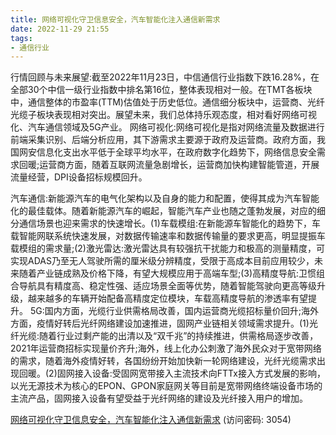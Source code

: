 ```yaml
---
title: 网络可视化守卫信息安全，汽车智能化注入通信新需求
date: 2022-11-29 21:55
tags:
- 通信行业
---
```

行情回顾与未来展望:截至2022年11月23日，中信通信行业指数下跌16.28%，在全部30个中信一级行业指数中排名第16位，整体表现相对一般。在TMT各板块中，通信整体的市盈率(TTM)估值处于历史低位。通信细分板块中，运营商、光纤光缆子板块表现相对突出。展望未来，我们总体持乐观态度，相对看好网络可视化、汽车通信领域及5G产业。
网络可视化:网络可视化是指对网络流量及数据进行前端采集识别、后端分析应用，其下游需求主要源于政府及运营商。政府方面，我国网安信息化支出水平低于全球平均水平，在政府数字化趋势下，网络信息安全需求回暖;运营商方面，随着互联网流量急剧增长，运营商加快构建智能管道，开展流量经营，DPI设备招标规模回升。
<!-- more -->
汽车通信:新能源汽车的电气化架构以及自身的能力和配置，使得其成为汽车智能化的最佳载体。随着新能源汽车的崛起，智能汽车产业也随之蓬勃发展，对应的细分通信场景也迎来需求的快速增长。(1)车载模组:在新能源车智能化的趋势下，车载智能网联系统快速发展，对数据传输速率和数据传输量的要求更高，明显提振车载模组的需求量;(2)激光雷达:激光雷达具有较强抗干扰能力和极高的测量精度，可实现ADAS乃至无人驾驶所需的厘米级分辨精度，受限于高成本目前应用较少，未来随着产业链成熟及价格下降，有望大规模应用于高端车型;(3)高精度导航:卫惯组合导航具有精度高、稳定性强、适应场景全面等优势，随着智能驾驶向更高等级升级，越来越多的车辆开始配备高精度定位模块，车载高精度导航的渗透率有望提升。
5G:国内方面，光缆行业供需格局改善，国内运营商光缆招标量价回升;海外方面，疫情好转后光纤网络建设加速推进，固网产业链相关领域需求提升。(1)光纤光缆:随着行业过剩产能的出清以及“双千兆”的持续推进，供需格局逐步改善，2021年运营商招标实现量价齐升;海外，线上化办公刺激了海外民众对于宽带网络的需求，随着海外疫情好转，各国纷纷开始加快新一轮网络建设，光纤光缆需求出现回暖。(2)固网接入设备:受固网宽带接入主流技术向FTTx接入方式发展的影响，以光无源技术为核心的EPON、GPON家庭网关等目前是宽带网络终端设备市场的主流产品，固网接入设备有望受益于光纤网络的建设及光纤接入用户的增加。

[网络可视化守卫信息安全，汽车智能化注入通信新需求](https://url12.ctfile.com/f/3948612-735794453-e17c65?p=3054)
(访问密码: 3054)

